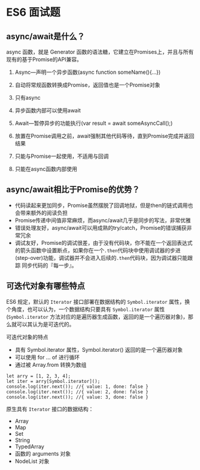 # ES6 面试题

## async/await是什么？

async 函数，就是 Generator 函数的语法糖，它建⽴在Promises上，并且与所有现有的基于Promise的API兼容。

1. Async—声明⼀个异步函数(async function someName(){...})
2. ⾃动将常规函数转换成Promise，返回值也是⼀个Promise对象
3. 只有async
4. 异步函数内部可以使⽤await

1. Await—暂停异步的功能执⾏(var result = await someAsyncCall();)
2. 放置在Promise调⽤之前，await强制其他代码等待，直到Promise完成并返回结果
3. 只能与Promise⼀起使⽤，不适⽤与回调
4. 只能在async函数内部使⽤

## async/await相⽐于Promise的优势？

- 代码读起来更加同步，Promise虽然摆脱了回调地狱，但是then的链式调⽤也会带来额外的阅读负担 
- Promise传递中间值⾮常麻烦，⽽async/await⼏乎是同步的写法，⾮常优雅 
- 错误处理友好，async/await可以⽤成熟的try/catch，Promise的错误捕获⾮常冗余 
- 调试友好，Promise的调试很差，由于没有代码块，你不能在⼀个返回表达式的箭头函数中设置断点，如果你在⼀个`.then`代码块中使⽤调试器的步进(step-over)功能，调试器并不会进⼊后续的`.then`代码块，因为调试器只能跟踪 同步代码的『每⼀步』。

## 可迭代对象有哪些特点

ES6 规定，默认的 `Iterator` 接口部署在数据结构的 `Symbol.iterator` 属性，换个角度，也可以认为，一个数据结构只要具有 `Symbol.iterator` 属性(`Symbol.iterator` 方法对应的是遍历器生成函数，返回的是一个遍历器对象)，那么就可以其认为是可迭代的。

可迭代对象的特点

- 具有 Symbol.iterator 属性，Symbol.iterator() 返回的是一个遍历器对象
- 可以使用 for ... of 进行循环
- 通过被 Array.from 转换为数组

```
let arry = [1, 2, 3, 4];
let iter = arry[Symbol.iterator]();
console.log(iter.next()); //{ value: 1, done: false }
console.log(iter.next()); //{ value: 2, done: false }
console.log(iter.next()); //{ value: 3, done: false }
```

原生具有 `Iterator` 接口的数据结构：
- Array
- Map
- Set
- String
- TypedArray
- 函数的 arguments 对象
- NodeList 对象